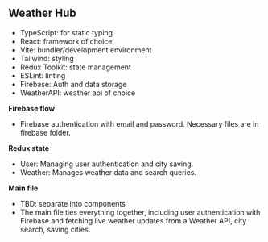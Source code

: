 ## Weather Hub

-   TypeScript: for static typing
-   React: framework of choice
-   Vite: bundler/development environment
-   Tailwind: styling
-   Redux Toolkit: state management
-   ESLint: linting
-   Firebase: Auth and data storage
-   WeatherAPI: weather api of choice

**Firebase flow**

-   Firebase authentication with email and password. Necessary files are in firebase folder.

**Redux state**

-   User: Managing user authentication and city saving.
-   Weather: Manages weather data and search queries.

**Main file**

-   TBD: separate into components
-   The main file ties everything together, including user authentication with Firebase and fetching live weather updates from a Weather API, city search, saving cities.
